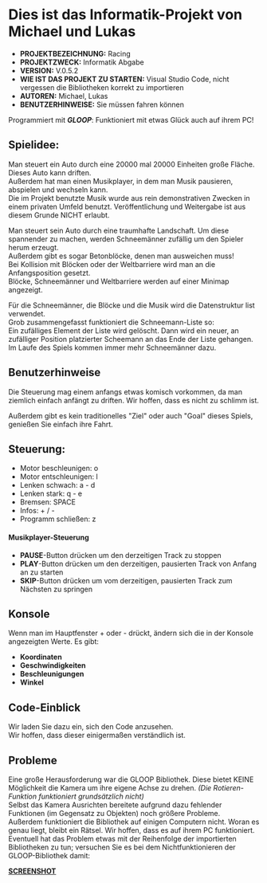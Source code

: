 <h1>Dies ist das Informatik-Projekt von Michael und Lukas</h1>

- <b>PROJEKTBEZEICHNUNG:</b>             Racing
- <b>PROJEKTZWECK:</b>                   Informatik Abgabe  
- <b>VERSION:</b>                        V.0.5.2  
- <b>WIE IST DAS PROJEKT ZU STARTEN:</b> Visual Studio Code, nicht vergessen die Bibliotheken korrekt zu importieren  
- <b>AUTOREN:</b>                        Michael, Lukas  
- <b>BENUTZERHINWEISE:</b>               Sie müssen fahren können  

Programmiert mit <b><i>GLOOP</i></b>:
Funktioniert mit etwas Glück auch auf ihrem PC!

<h2>Spielidee:</h2>

Man steuert ein Auto durch eine 20000 mal 20000 Einheiten große Fläche. <br>
Dieses Auto kann driften. <br>
Außerdem hat man einen Musikplayer, in dem man Musik pausieren, abspielen und wechseln kann. <br>
Die im Projekt benutzte Musik wurde aus rein demonstrativen Zwecken in einem privaten Umfeld benutzt. Veröffentlichung und Weitergabe ist aus diesem Grunde NICHT erlaubt. <br>


Man steuert sein Auto durch eine traumhafte Landschaft. Um diese spannender zu machen, werden Schneemänner zufällig um den Spieler herum erzeugt.  <br>
Außerdem gibt es sogar Betonblöcke, denen man ausweichen muss! <br>
Bei Kollision mit Blöcken oder der Weltbarriere wird man an die Anfangsposition gesetzt. <br>
Blöcke, Schneemänner und Weltbarriere werden auf einer Minimap angezeigt. <br>

Für die Schneemänner, die Blöcke und die Musik wird die Datenstruktur list verwendet. <br>
Grob zusammengefasst funktioniert die Schneemann-Liste so: <br>
Ein zufälliges Element der Liste wird gelöscht. Dann wird ein neuer, an zufälliger Position platzierter Scheemann an das Ende der Liste gehangen. Im Laufe des Spiels kommen immer mehr Schneemänner dazu. <br>

<h2>Benutzerhinweise</h2>

Die Steuerung mag einem anfangs etwas komisch vorkommen, da man ziemlich einfach anfängt zu driften. Wir hoffen, dass es nicht zu schlimm ist. <br>

Außerdem gibt es kein traditionelles "Ziel" oder auch "Goal" dieses Spiels, genießen Sie einfach ihre Fahrt. <br>

<h2>Steuerung:</h2>

- Motor beschleunigen: o
- Motor entschleunigen: l
- Lenken schwach: a - d
- Lenken stark: q - e
- Bremsen: SPACE 
- Infos: + / - 
- Programm schließen: z

<h4>Musikplayer-Steuerung</h4>

- <b>PAUSE</b>-Button drücken um den derzeitigen Track zu stoppen
- <b>PLAY</b>-Button drücken um den derzeitigen, pausierten Track von Anfang an zu starten
- <b>SKIP</b>-Button drücken um vom derzeitigen, pausierten Track zum Nächsten zu springen

<h2>Konsole</h2>

Wenn man im Hauptfenster + oder - drückt, ändern sich die in der Konsole angezeigten Werte. Es gibt: 

- <b>Koordinaten</b>
- <b>Geschwindigkeiten</b>
- <b>Beschleunigungen</b>
- <b>Winkel</b>


<h2>Code-Einblick</h2>

Wir laden Sie dazu ein, sich den Code anzusehen. <br>
Wir hoffen, dass dieser einigermaßen verständlich ist. <br>


<h2>Probleme</h2>
Eine große Herausforderung war die GLOOP Bibliothek. Diese bietet KEINE Möglichkeit die Kamera um ihre eigene Achse zu drehen. <i>(Die Rotieren-Funktion funktioniert grundsätzlich nicht)</i> <br>
Selbst das Kamera Ausrichten bereitete aufgrund dazu fehlender Funktionen (im Gegensatz zu Objekten) noch größere Probleme. <br>
Außerdem funktioniert die Bibliothek auf einigen Computern nicht. Woran es genau liegt, bleibt ein Rätsel. Wir hoffen, dass es auf ihrem PC funktioniert. <br>
Eventuell hat das Problem etwas mit der Reihenfolge der importierten Bibliotheken zu tun; versuchen Sie es bei dem Nichtfunktionieren der GLOOP-Bibliothek damit: <br>

<b>[SCREENSHOT](https://github.com/LukasGasp/racing/blob/main/Screenshot.png)</b>
